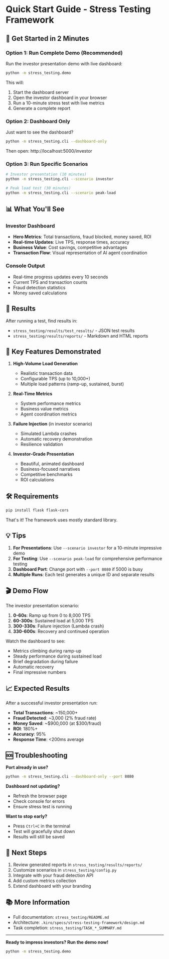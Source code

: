 # Quick Start Guide - Stress Testing Framework

## 🚀 Get Started in 2 Minutes

### Option 1: Run Complete Demo (Recommended)

Run the investor presentation demo with live dashboard:

```bash
python -m stress_testing.demo
```

This will:
1. Start the dashboard server
2. Open the investor dashboard in your browser
3. Run a 10-minute stress test with live metrics
4. Generate a complete report

### Option 2: Dashboard Only

Just want to see the dashboard?

```bash
python -m stress_testing.cli --dashboard-only
```

Then open: http://localhost:5000/investor

### Option 3: Run Specific Scenarios

```bash
# Investor presentation (10 minutes)
python -m stress_testing.cli --scenario investor

# Peak load test (30 minutes)
python -m stress_testing.cli --scenario peak-load
```

## 📊 What You'll See

### Investor Dashboard
- **Hero Metrics**: Total transactions, fraud blocked, money saved, ROI
- **Real-time Updates**: Live TPS, response times, accuracy
- **Business Value**: Cost savings, competitive advantages
- **Transaction Flow**: Visual representation of AI agent coordination

### Console Output
- Real-time progress updates every 10 seconds
- Current TPS and transaction counts
- Fraud detection statistics
- Money saved calculations

## 📁 Results

After running a test, find results in:
- `stress_testing/results/test_results/` - JSON test results
- `stress_testing/results/reports/` - Markdown and HTML reports

## 🎯 Key Features Demonstrated

1. **High-Volume Load Generation**
   - Realistic transaction data
   - Configurable TPS (up to 10,000+)
   - Multiple load patterns (ramp-up, sustained, burst)

2. **Real-Time Metrics**
   - System performance metrics
   - Business value metrics
   - Agent coordination metrics

3. **Failure Injection** (in investor scenario)
   - Simulated Lambda crashes
   - Automatic recovery demonstration
   - Resilience validation

4. **Investor-Grade Presentation**
   - Beautiful, animated dashboard
   - Business-focused narratives
   - Competitive benchmarks
   - ROI calculations

## 🛠️ Requirements

```bash
pip install flask flask-cors
```

That's it! The framework uses mostly standard library.

## 💡 Tips

1. **For Presentations**: Use `--scenario investor` for a 10-minute impressive demo
2. **For Testing**: Use `--scenario peak-load` for comprehensive performance testing
3. **Dashboard Port**: Change port with `--port 8080` if 5000 is busy
4. **Multiple Runs**: Each test generates a unique ID and separate results

## 🎬 Demo Flow

The investor presentation scenario:
1. **0-60s**: Ramp up from 0 to 8,000 TPS
2. **60-300s**: Sustained load at 5,000 TPS
3. **300-330s**: Failure injection (Lambda crash)
4. **330-600s**: Recovery and continued operation

Watch the dashboard to see:
- Metrics climbing during ramp-up
- Steady performance during sustained load
- Brief degradation during failure
- Automatic recovery
- Final impressive numbers

## 📈 Expected Results

After a successful investor presentation run:
- **Total Transactions**: ~150,000+
- **Fraud Detected**: ~3,000 (2% fraud rate)
- **Money Saved**: ~$900,000 (at $300/fraud)
- **ROI**: 180%+
- **Accuracy**: 95%
- **Response Time**: <200ms average

## 🆘 Troubleshooting

**Port already in use?**
```bash
python -m stress_testing.cli --dashboard-only --port 8080
```

**Dashboard not updating?**
- Refresh the browser page
- Check console for errors
- Ensure stress test is running

**Want to stop early?**
- Press `Ctrl+C` in the terminal
- Test will gracefully shut down
- Results will still be saved

## 🎯 Next Steps

1. Review generated reports in `stress_testing/results/reports/`
2. Customize scenarios in `stress_testing/config.py`
3. Integrate with your fraud detection API
4. Add custom metrics collection
5. Extend dashboard with your branding

## 📚 More Information

- Full documentation: `stress_testing/README.md`
- Architecture: `.kiro/specs/stress-testing-framework/design.md`
- Task completion: `stress_testing/TASK_*_SUMMARY.md`

---

**Ready to impress investors? Run the demo now!**

```bash
python -m stress_testing.demo
```
